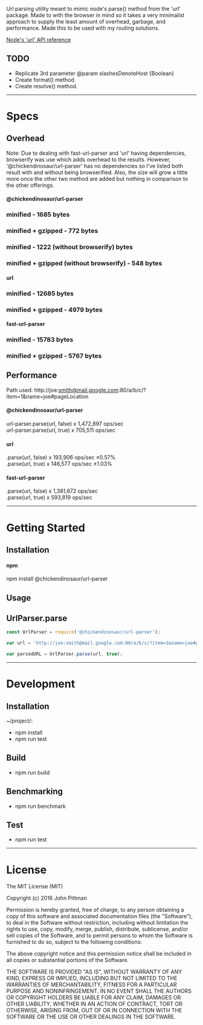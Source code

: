 Url parsing utility meant to mimic node's parse() method from the 'url' package. Made to with the browser in mind so it takes a very minimalist approach to supply the least amount of overhead, garbage, and performance. Made this to be used with my routing solutions.  

[Node's 'url' API reference](https://nodejs.org/docs/latest/api/url.html#url_url_parse_urlstring_parsequerystring_slashesdenotehost)

## TODO  

* Replicate 3rd parameter @param slashesDenoteHost {Boolean}
* Create format() method.
* Create resolve() method.

---  

# Specs  

## Overhead  

Note: Due to dealing with fast-url-parser and 'url' having dependencies, browserify was use which adds overhead to the results. However, '@chickendinosaur/url-parser' has no dependencies so I've listed both result with and without being browserified. Also, the size will grow a little more once the other two method are added but nothing in comparison to the other offerings.

#### @chickendinosaur/url-parser  
### minified - 1685 bytes  
### minified + gzipped - 772 bytes  
### minified - 1222 (without browserify) bytes  
### minified + gzipped (without browserify) - 548 bytes  

#### url  
### minified - 12685 bytes  
### minified + gzipped - 4979 bytes  

#### fast-url-parser  
### minified - 15783 bytes  
### minified + gzipped - 5767 bytes  

## Performance  

Path used: http://joe:smith@mail.google.com:80/a/b/c/?item=1&name=joe#pageLocation

#### @chickendinosaur/url-parser  
url-parser.parse(url, false) x 1,472,897 ops/sec  
url-parser.parse(url, true) x 705,511 ops/sec  

#### url  
.parse(url, false) x 193,906 ops/sec ±0.57%  
.parse(url, true) x 146,577 ops/sec ±1.03%  

#### fast-url-parser  
.parse(url, false) x 1,381,672 ops/sec  
.parse(url, true) x 593,819 ops/sec  

---  

# Getting Started  

## Installation

#### npm  

npm install @chickendinosaur/url-parser

## Usage

## UrlParser.parse
```javascript
const UrlParser = require('@chickendinosaur/url-parser');

var url = 'http://joe:smith@mail.google.com:80/a/b/c/?item=1&name=joe#pageLocation';

var parsedURL = UrlParser.parse(url, true);
```
---  

# Development  

## Installation  

~/project/:

* npm install
* npm run test

## Build  

* npm run build

## Benchmarking  

* npm run benchmark

## Test  

* npm run test

---  

# License  

The MIT License (MIT)

Copyright (c) 2016 John Pittman

Permission is hereby granted, free of charge, to any person obtaining a copy
of this software and associated documentation files (the "Software"), to deal
in the Software without restriction, including without limitation the rights
to use, copy, modify, merge, publish, distribute, sublicense, and/or sell
copies of the Software, and to permit persons to whom the Software is
furnished to do so, subject to the following conditions:

The above copyright notice and this permission notice shall be included in all
copies or substantial portions of the Software.

THE SOFTWARE IS PROVIDED "AS IS", WITHOUT WARRANTY OF ANY KIND, EXPRESS OR
IMPLIED, INCLUDING BUT NOT LIMITED TO THE WARRANTIES OF MERCHANTABILITY,
FITNESS FOR A PARTICULAR PURPOSE AND NONINFRINGEMENT. IN NO EVENT SHALL THE
AUTHORS OR COPYRIGHT HOLDERS BE LIABLE FOR ANY CLAIM, DAMAGES OR OTHER
LIABILITY, WHETHER IN AN ACTION OF CONTRACT, TORT OR OTHERWISE, ARISING FROM,
OUT OF OR IN CONNECTION WITH THE SOFTWARE OR THE USE OR OTHER DEALINGS IN THE
SOFTWARE.
